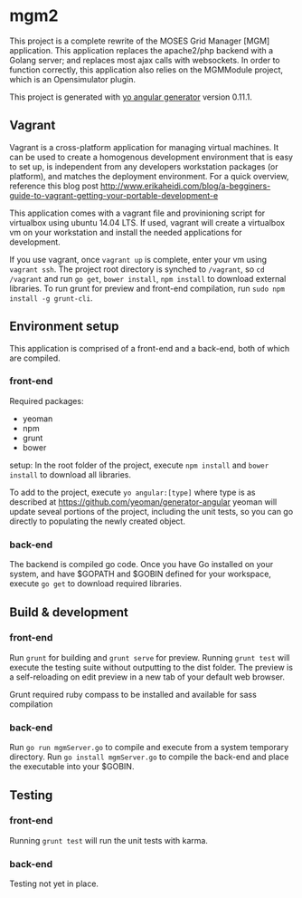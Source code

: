 # mgm2

This project is a complete rewrite of the MOSES Grid Manager [MGM] application.  This application replaces the apache2/php backend with a Golang server; and replaces most ajax calls with websockets.  In order to function correctly, this application also relies on the MGMModule project, which is an Opensimulator plugin.

This project is generated with [yo angular generator](https://github.com/yeoman/generator-angular)
version 0.11.1.

## Vagrant

Vagrant is a cross-platform application for managing virtual machines.  It can be used to create a homogenous development environment that is easy to set up, is independent from any developers workstation packages (or platform), and matches the deployment environment.  For a quick overview, reference this blog post http://www.erikaheidi.com/blog/a-begginers-guide-to-vagrant-getting-your-portable-development-e

This application comes with a vagrant file and provinioning script for virtualbox using ubuntu 14.04 LTS.  If used, vagrant will create a virtualbox vm on your workstation and install the needed applications for development.

If you use vagrant, once `vagrant up` is complete, enter your vm using `vagrant ssh`.  The project root directory is synched to `/vagrant`, so `cd /vagrant` and run `go get`, `bower install`, `npm install` to download external libraries.  To run grunt for preview and front-end compilation, run `sudo npm install -g grunt-cli`.

## Environment setup

This application is comprised of a front-end and a back-end, both of which are compiled.

### front-end

Required packages:

* yeoman
* npm
* grunt
* bower

setup:  In the root folder of the project, execute `npm install` and `bower install` to download all libraries.

To add to the project, execute `yo angular:[type]` where type is as described at https://github.com/yeoman/generator-angular
yeoman will update seveal portions of the project, including the unit tests, so you can go directly to populating the newly created object.

### back-end

The backend is compiled go code.  Once you have Go installed on your system, and have $GOPATH and $GOBIN defined for your workspace, execute `go get` to download required libraries.

## Build & development

### front-end

Run `grunt` for building and `grunt serve` for preview.  Running `grunt test` will execute the testing suite without outputting to the dist folder.  The preview is a self-reloading on edit preview in a new tab of your default web browser.

Grunt required ruby compass to be installed and available for sass compilation

### back-end

Run `go run mgmServer.go` to compile and execute from a system temporary directory.  Run `go install mgmServer.go` to compile the back-end and place the executable into your $GOBIN.

## Testing

### front-end
Running `grunt test` will run the unit tests with karma.

### back-end
Testing not yet in place.
